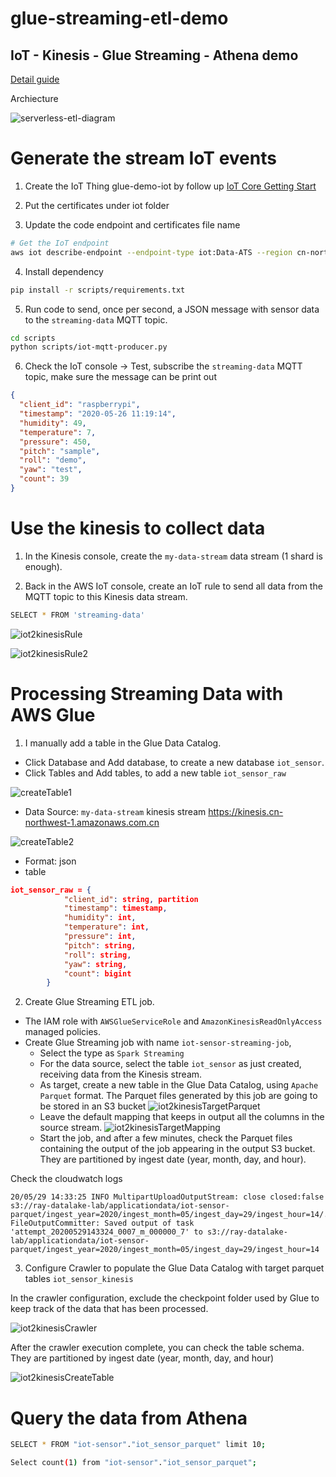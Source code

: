 # glue-streaming-etl-demo

## IoT - Kinesis - Glue Streaming - Athena demo

[Detail guide](https://aws.amazon.com/blogs/aws/new-serverless-streaming-etl-with-aws-glue/)

Archiecture

![serverless-etl-diagram](media/serverless-etl-diagram.png)

# Generate the stream IoT events

1. Create the IoT Thing glue-demo-iot by follow up [IoT Core Getting Start](https://docs.aws.amazon.com/iot/latest/developerguide/iot-gs.html)

2. Put the certificates under iot folder

3. Update the code endpoint and certificates file name
```bash
# Get the IoT endpoint
aws iot describe-endpoint --endpoint-type iot:Data-ATS --region cn-northwest-1
```

4. Install dependency
```bash
pip install -r scripts/requirements.txt
```

5. Run code to send, once per second, a JSON message with sensor data to the `streaming-data` MQTT topic. 
```bash
cd scripts
python scripts/iot-mqtt-producer.py
```

6. Check the IoT console -> Test, subscribe the `streaming-data` MQTT topic, make sure the message can be print out
```json
{
  "client_id": "raspberrypi",
  "timestamp": "2020-05-26 11:19:14",
  "humidity": 49,
  "temperature": 7,
  "pressure": 450,
  "pitch": "sample",
  "roll": "demo",
  "yaw": "test",
  "count": 39
}
```

# Use the kinesis to collect data

1. In the Kinesis console, create the `my-data-stream` data stream (1 shard is enough). 

2. Back in the AWS IoT console, create an IoT rule to send all data from the MQTT topic to this Kinesis data stream.
```bash
SELECT * FROM 'streaming-data'
```

![iot2kinesisRule](media/iot2kinesisRule.png)

![iot2kinesisRule2](media/iot2kinesisRule2.png)

# Processing Streaming Data with AWS Glue

1. I manually add a table in the Glue Data Catalog.
- Click Database and Add database, to create a new database `iot_sensor`.
- Click Tables and Add tables, to add a new table `iot_sensor_raw`

![createTable1](media/createTable1.png)

- Data Source: `my-data-stream` kinesis stream https://kinesis.cn-northwest-1.amazonaws.com.cn

![createTable2](media/createTable2.png)

- Format: json
- table
```json
iot_sensor_raw = {
            "client_id": string, partition
            "timestamp": timestamp,
            "humidity": int,
            "temperature": int,
            "pressure": int,
            "pitch": string,
            "roll": string,
            "yaw": string,
            "count": bigint
        }
```        

2. Create Glue Streaming ETL job. 

- The IAM role with `AWSGlueServiceRole` and `AmazonKinesisReadOnlyAccess` managed policies. 
- Create Glue Streaming job with name `iot-sensor-streaming-job`, 
    - Select the type as `Spark Streaming` 
    - For the data source, select the table `iot_sensor` as just created, receiving data from the Kinesis stream.
    - As target, create a new table in the Glue Data Catalog, using `Apache Parquet` format. The Parquet files generated by this job are going to be stored in an S3 bucket
    ![iot2kinesisTargetParquet](media/iot2kinesisTargetParquet.png)
    - Leave the default mapping that keeps in output all the columns in the source stream. 
    ![iot2kinesisTargetMapping](media/iot2kinesisTargetMapping.png)
    - Start the job, and after a few minutes, check the Parquet files containing the output of the job appearing in the output S3 bucket. They are partitioned by ingest date (year, month, day, and hour).

Check the cloudwatch logs
```
20/05/29 14:33:25 INFO MultipartUploadOutputStream: close closed:false s3://ray-datalake-lab/applicationdata/iot-sensor-parquet/ingest_year=2020/ingest_month=05/ingest_day=29/ingest_hour=14/.....parquet
FileOutputCommitter: Saved output of task 'attempt_20200529143324_0007_m_000000_7' to s3://ray-datalake-lab/applicationdata/iot-sensor-parquet/ingest_year=2020/ingest_month=05/ingest_day=29/ingest_hour=14
```

3. Configure Crawler to populate the Glue Data Catalog with target parquet tables `iot_sensor_kinesis`

In the crawler configuration, exclude the checkpoint folder used by Glue to keep track of the data that has been processed. 

![iot2kinesisCrawler](media/iot2kinesisCrawler.png)

After the crawler execution complete, you can check the table schema.  They are partitioned by ingest date (year, month, day, and hour)

![iot2kinesisCreateTable](media/iot2kinesisCreateTable.png)

# Query the data from Athena
```bash
SELECT * FROM "iot-sensor"."iot_sensor_parquet" limit 10;

Select count(1) from "iot-sensor"."iot_sensor_parquet";
```